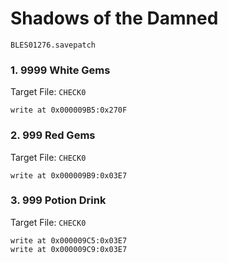 # Shadows of the Damned  

`BLES01276.savepatch`

### 1. 9999 White Gems

Target File: `CHECK0`

```
write at 0x000009B5:0x270F
```

### 2. 999 Red Gems

Target File: `CHECK0`

```
write at 0x000009B9:0x03E7
```

### 3. 999 Potion Drink

Target File: `CHECK0`

```
write at 0x000009C5:0x03E7
write at 0x000009C9:0x03E7
```

